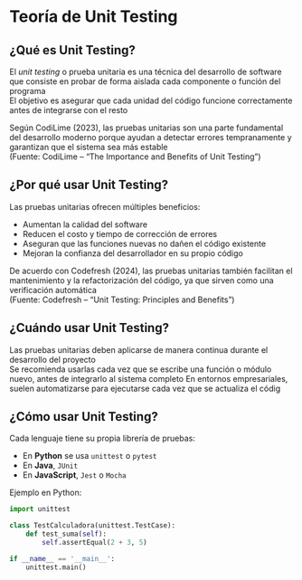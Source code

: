 # Teoría de Unit Testing

## ¿Qué es Unit Testing?
El *unit testing* o prueba unitaria es una técnica del desarrollo de software que consiste en probar de forma aislada cada componente o función del programa  
El objetivo es asegurar que cada unidad del código funcione correctamente antes de integrarse con el resto

Según CodiLime (2023), las pruebas unitarias son una parte fundamental del desarrollo moderno porque ayudan a detectar errores tempranamente y garantizan que el sistema sea más estable  
(Fuente: CodiLime – “The Importance and Benefits of Unit Testing”)

## ¿Por qué usar Unit Testing?
Las pruebas unitarias ofrecen múltiples beneficios:
- Aumentan la calidad del software
- Reducen el costo y tiempo de corrección de errores
- Aseguran que las funciones nuevas no dañen el código existente
- Mejoran la confianza del desarrollador en su propio código

De acuerdo con Codefresh (2024), las pruebas unitarias también facilitan el mantenimiento y la refactorización del código, ya que sirven como una verificación automática  
(Fuente: Codefresh – “Unit Testing: Principles and Benefits”)

## ¿Cuándo usar Unit Testing?
Las pruebas unitarias deben aplicarse de manera continua durante el desarrollo del proyecto  
Se recomienda usarlas cada vez que se escribe una función o módulo nuevo, antes de integrarlo al sistema completo 
En entornos empresariales, suelen automatizarse para ejecutarse cada vez que se actualiza el códig

## ¿Cómo usar Unit Testing?
Cada lenguaje tiene su propia librería de pruebas:
- En **Python** se usa `unittest` o `pytest`
- En **Java**, `JUnit` 
- En **JavaScript**, `Jest` o `Mocha`

Ejemplo en Python:
```python
import unittest

class TestCalculadora(unittest.TestCase):
    def test_suma(self):
        self.assertEqual(2 + 3, 5)

if __name__ == '__main__':
    unittest.main()
